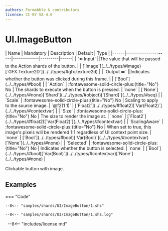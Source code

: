 ```yaml
---
authors: Formabble & contributors
license: CC-BY-SA-4.0
---
```



# UI.ImageButton

<div class="sh-parameters" markdown="1">
| Name | Mandatory | Description | Default | Type |
|------|---------------------|-------------|---------|------|
| `⬅️ Input` ||The value that will be passed to the Action shards of the button. | | [`Image`](../../types/#image)[`GFX.Texture2D`](../../types/#gfx.texture2d) |
| `Output ➡️` ||Indicates whether the button was clicked during this frame. | | [`Bool`](../../types/#bool) |
| `Action` | :fontawesome-solid-circle-plus:{title="No"} No  | The shards to execute when the button is pressed. | `none` | [`None`](../../types/#none)[`Shard`](../../types/#object)[`[Shard]`](../../types/#seq) |
| `Scale` | :fontawesome-solid-circle-plus:{title="No"} No  | Scaling to apply to the source image. | `@f2(1 1)` | [`Float2`](../../types/#float2)[`Var(Float2)`](../../types/#contextvar) |
| `Size` | :fontawesome-solid-circle-plus:{title="No"} No  | The size to render the image at. | `none` | [`Float2`](../../types/#float2)[`Var(Float2)`](../../types/#contextvar) |
| `ScalingAware` | :fontawesome-solid-circle-plus:{title="No"} No  | When set to true, this image's pixels will be rendered 1:1 regardless of UI context point size. | `none` | [`Bool`](../../types/#bool)[`Var(Bool)`](../../types/#contextvar)[`None`](../../types/#none) |
| `Selected` | :fontawesome-solid-circle-plus:{title="No"} No  | Indicates whether the button is selected. | `none` | [`Bool`](../../types/#bool)[`Var(Bool)`](../../types/#contextvar)[`None`](../../types/#none) |

</div>

Clickable button with image.

## Examples

=== "Code"

  ```x86asm linenums="1"
  --8<-- "samples/shards/UI/ImageButton/1.shs"
  ```

  ```
  --8<-- "samples/shards/UI/ImageButton/1.shs.log"
  ```
&nbsp;
--8<-- "includes/license.md"

